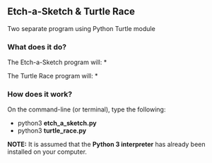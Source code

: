 ## Etch-a-Sketch & Turtle Race
Two separate program using Python Turtle module

### What does it do?
The Etch-a-Sketch program will:
* 

The Turtle Race program will:
* 

### How does it work?
On the command-line (or terminal), type the following:<br>
* python3 <b>etch_a_sketch.py</b>
* python3 <b>turtle_race.py</b>

<b>NOTE:</b> It is assumed that the <b>Python 3 interpreter</b> has already been installed on your computer.

